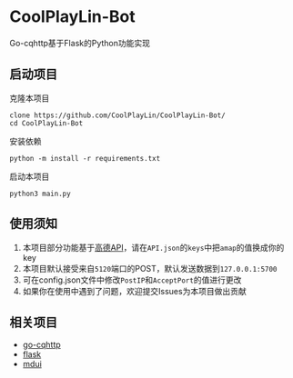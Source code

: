 # CoolPlayLin-Bot
Go-cqhttp基于Flask的Python功能实现

## 启动项目

克隆本项目
```
clone https://github.com/CoolPlayLin/CoolPlayLin-Bot/
cd CoolPlayLin-Bot
```

安装依赖
```
python -m install -r requirements.txt
```

启动本项目
```
python3 main.py
```

## 使用须知

1. 本项目部分功能基于[高德API](https://lbs.amap.com/)，请在`API.json`的`keys`中把`amap`的值换成你的key
2. 本项目默认接受来自`5120`端口的POST，默认发送数据到`127.0.0.1:5700`
3. 可在config.json文件中修改`PostIP`和`AcceptPort`的值进行更改
4. 如果你在使用中遇到了问题，欢迎提交Issues为本项目做出贡献

## 相关项目

- [go-cqhttp](https://github.com/Mrs4s/go-cqhttp)
- [flask](https://github.com/pallets/flask)
- [mdui](https://github.com/zdhxiong/mdui)
